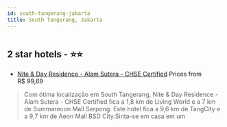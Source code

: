 ```yaml
---
id: south-tangerang-jakarta
title: South Tangerang, Jakarta
---
```


<center><img src="https://i.travelapi.com/hotels/16000000/15980000/15975700/15975610/eb13630a_z.jpg" alt="" /></center>


##  2 star hotels - ⭐️⭐️

-    [Nite & Day Residence - Alam Sutera - CHSE Certified](https://www.hurb.com/br/aud/https://www.hurb.com/br/hotels/south-tangerang/nite-day-residence-alam-sutera-chse-certified-HT-G03H?cmp=18055) Prices from R$ 99,69
   > Com ótima localização em South Tangerang, Nite & Day Residence - Alam Sutera - CHSE Certified fica a 1,8 km de Living World e a 7 km de Summarecon Mall Serpong.  Este hotel fica a 9,6 km de TangCity e a 9,7 km de Aeon Mall BSD City.Sinta-se em casa em um 
